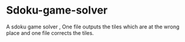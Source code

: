 # Sdoku-game-solver
A sdoku game solver , One file outputs the tiles which are at the wrong place and one file corrects the tiles. 
